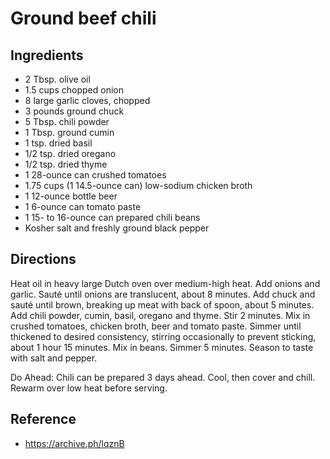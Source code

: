 # Ground beef chili

## Ingredients

- 2 Tbsp. olive oil
- 1.5 cups chopped onion
- 8 large garlic cloves, chopped
- 3 pounds ground chuck
- 5 Tbsp. chili powder
- 1 Tbsp. ground cumin
- 1 tsp. dried basil
- 1/2 tsp. dried oregano
- 1/2 tsp. dried thyme
- 1 28-ounce can crushed tomatoes
- 1.75 cups (1 14.5-ounce can) low-sodium chicken broth
- 1 12-ounce bottle beer
- 1 6-ounce can tomato paste
- 1 15- to 16-ounce can prepared chili beans
- Kosher salt and freshly ground black pepper

## Directions 

Heat oil in heavy large Dutch oven over medium-high heat. Add onions and garlic. Sauté until onions are translucent, about 8 minutes. Add chuck and sauté until brown, breaking up meat with back of spoon, about 5 minutes. Add chili powder, cumin, basil, oregano and thyme. Stir 2 minutes. Mix in crushed tomatoes, chicken broth, beer and tomato paste. Simmer until thickened to desired consistency, stirring occasionally to prevent sticking, about 1 hour 15 minutes. Mix in beans. Simmer 5 minutes. Season to taste with salt and pepper. 

Do Ahead: Chili can be prepared 3 days ahead. Cool, then cover and chill. Rewarm over low heat before serving.

## Reference

- <https://archive.ph/lqznB>
 